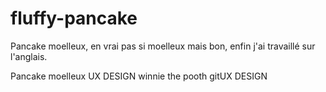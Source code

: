 # fluffy-pancake

Pancake moelleux, en vrai pas si moelleux mais bon, enfin j'ai travaillé sur l'anglais.

Pancake moelleux
UX DESIGN 
winnie the pooth
gitUX DESIGN

